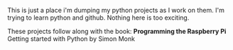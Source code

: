 This is just a place i'm dumping my python projects as I work on them.
I'm trying to learn python and github. Nothing here is too exciting. 

These projects follow along with the book:
**Programming the Raspberry Pi**
Getting started with Python
by Simon Monk